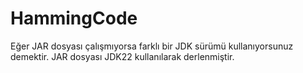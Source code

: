 # HammingCode

Eğer JAR dosyası çalışmıyorsa farklı bir JDK sürümü kullanıyorsunuz demektir.
JAR dosyası JDK22 kullanılarak derlenmiştir.
